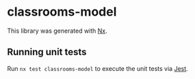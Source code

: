 # classrooms-model

This library was generated with [Nx](https://nx.dev).

## Running unit tests

Run `nx test classrooms-model` to execute the unit tests via [Jest](https://jestjs.io).
